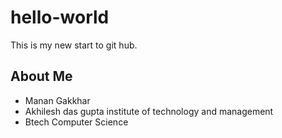 # hello-world
This is my new start to git hub.
## About Me
- Manan Gakkhar
- Akhilesh das gupta institute of technology and management
- Btech Computer Science